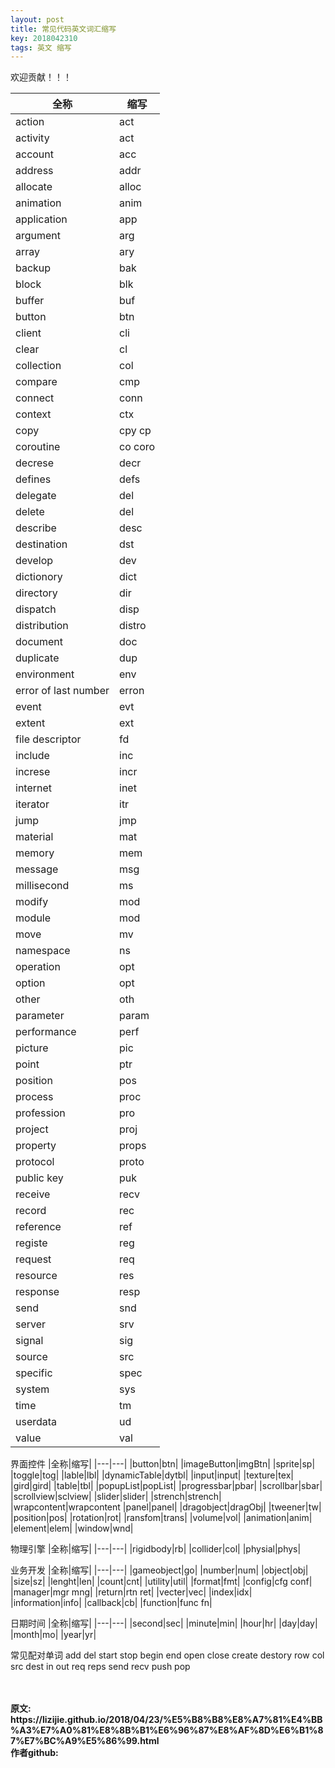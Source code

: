 ```yaml
---
layout: post
title: 常见代码英文词汇缩写
key: 2018042310
tags: 英文 缩写
---
```


欢迎贡献！！！

|全称|缩写|
|---|---|
|action|act|
|activity|act|
|account|acc|
|address|addr|
|allocate|alloc|
|animation|anim|
|application|app|
|argument|arg|
|array|ary|
|backup|bak|
|block|blk|
|buffer|buf|
|button|btn|
|client|cli|
|clear|cl|
|collection|col|
|compare|cmp|
|connect|conn|
|context|ctx|
|copy|cpy cp|
|coroutine|co coro|
|decrese|decr|
|defines| defs|
|delegate|del|
|delete|del|
|describe|desc|
|destination|dst|
|develop|dev|
|dictionory|dict|
|directory|dir|
|dispatch|disp|
|distribution|distro|
|document|doc|
|duplicate|dup|
|environment|env|
|error of last number|erron|
|event|evt|
|extent|ext|
|file descriptor|fd|
|include|inc|
|increse|incr|
|internet|inet|
|iterator|itr|
|jump|jmp|
|material|mat|
|memory|mem|
|message|msg|
|millisecond|ms|
|modify|mod|
|module|mod|
|move|mv|
|namespace|ns|
|operation|opt|
|option|opt|
|other|oth|
|parameter|param|
|performance|perf|
|picture|pic|
|point|ptr|
|position|pos|
|process|proc|
|profession|pro|
|project|proj|
|property|props|
|protocol| proto|
|public key|puk|
|receive|recv|
|record|rec|
|reference|ref|
|registe|reg|
|request|req|
|resource|res|
|response|resp|
|send|snd|
|server|srv|
|signal|sig|
|source|src|
|specific|spec|
|system|sys|
|time|tm|
|userdata|ud|
|value|val|

界面控件
|全称|缩写|
|---|---|
|button|btn|
|imageButton|imgBtn|
|sprite|sp|
|toggle|tog|
|lable|lbl|
|dynamicTable|dytbl|
|input|input|
|texture|tex|
|gird|gird|
|table|tbl|
|popupList|popList|
|progressbar|pbar|
|scrollbar|sbar|
|scrollview|sclview|
|slider|slider|
|strench|strench|
|wrapcontent|wrapcontent
|panel|panel|
|dragobject|dragObj|
|tweener|tw|
|position|pos|
|rotation|rot|
|ransfom|trans|
|volume|vol|
|animation|anim|
|element|elem|
|window|wnd|

物理引擎
|全称|缩写|
|---|---|
|rigidbody|rb|
|collider|col|
|physial|phys|

业务开发
|全称|缩写|
|---|---|
|gameobject|go|
|number|num|
|object|obj|
|size|sz|
|lenght|len|
|count|cnt|
|utility|util|
|format|fmt|
|config|cfg conf|
|manager|mgr mng|
|return|rtn ret|
|vecter|vec|
|index|idx|
|information|info|
|callback|cb|
|function|func fn|

日期时间
|全称|缩写|
|---|---|
|second|sec|
|minute|min|
|hour|hr|
|day|day|
|month|mo|
|year|yr|

常见配对单词
add del
start stop
begin end
open close
create destory
row col
src dest
in out
req reps
send recv
push pop

<br>
<br>
<b>原文:<br>
https://lizijie.github.io/2018/04/23/%E5%B8%B8%E8%A7%81%E4%BB%A3%E7%A0%81%E8%8B%B1%E6%96%87%E8%AF%8D%E6%B1%87%E7%BC%A9%E5%86%99.html
<br>
作者github:<br>
<https://github.com/lizijie>
</b>

